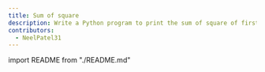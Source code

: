 ```yaml
---
title: Sum of square
description: Write a Python program to print the sum of square of first 'n' numbers
contributors:
  - NeelPatel31
---
```


import README from "./README.md"

<README />